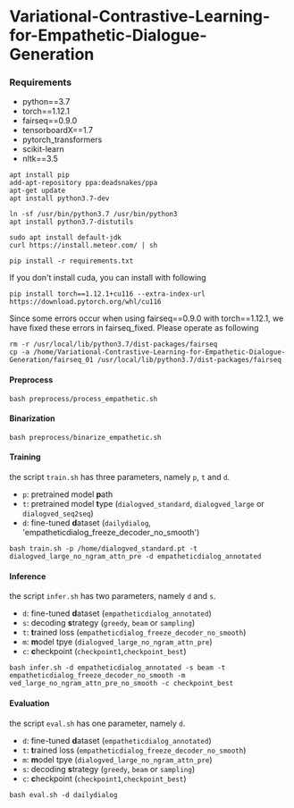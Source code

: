 # Variational-Contrastive-Learning-for-Empathetic-Dialogue-Generation

### Requirements

- python==3.7
- torch==1.12.1
- fairseq==0.9.0
- tensorboardX==1.7
- pytorch_transformers
- scikit-learn
- nltk==3.5

```shell
apt install pip
add-apt-repository ppa:deadsnakes/ppa
apt-get update
apt install python3.7-dev

ln -sf /usr/bin/python3.7 /usr/bin/python3
apt install python3.7-distutils

sudo apt install default-jdk
curl https://install.meteor.com/ | sh

pip install -r requirements.txt
```
If you don't install cuda, you can install with following
```
pip install torch==1.12.1+cu116 --extra-index-url https://download.pytorch.org/whl/cu116
```

Since some errors occur when using fairseq==0.9.0 with torch==1.12.1, we have fixed these errors in fairseq_fixed.
Please operate as following
```
rm -r /usr/local/lib/python3.7/dist-packages/fairseq
cp -a /home/Variational-Contrastive-Learning-for-Empathetic-Dialogue-Generation/fairseq_01 /usr/local/lib/python3.7/dist-packages/fairseq
```


#### Preprocess

```shell
bash preprocess/process_empathetic.sh
```

#### Binarization

```shell
bash preprocess/binarize_empathetic.sh
```

#### Training

the script `train.sh` has three parameters, namely `p`, `t` and `d`.

- `p`: pretrained model **p**ath
- `t`: pretrained model **t**ype (`dialogved_standard`, `dialogved_large` or `dialogved_seq2seq`)
- `d`: fine-tuned **d**ataset (`dailydialog`, 'empatheticdialog_freeze_decoder_no_smooth')

```shell
bash train.sh -p /home/dialogved_standard.pt -t dialogved_large_no_ngram_attn_pre -d empatheticdialog_annotated
```

#### Inference

the script `infer.sh` has two parameters, namely `d` and `s`.

- `d`: fine-tuned **d**ataset (`empatheticdialog_annotated`)
- `s`: decoding **s**trategy (`greedy`, `beam` or `sampling`)
- `t`: **t**rained loss (`empatheticdialog_freeze_decoder_no_smooth`)
- `m`: **m**odel tpye (`dialogved_large_no_ngram_attn_pre`)
- `c`: **c**heckpoint  (`checkpoint1`,`checkpoint_best`)

```shell
bash infer.sh -d empatheticdialog_annotated -s beam -t empatheticdialog_freeze_decoder_no_smooth -m ved_large_no_ngram_attn_pre_no_smooth -c checkpoint_best
```

#### Evaluation

the script `eval.sh` has one parameter, namely `d`.

- `d`: fine-tuned **d**ataset (`empatheticdialog_annotated`)
- `t`: **t**rained loss (`empatheticdialog_freeze_decoder_no_smooth`)
- `m`: **m**odel tpye (`dialogved_large_no_ngram_attn_pre`)
- `s`: decoding **s**trategy (`greedy`, `beam` or `sampling`)
- `c`: **c**heckpoint  (`checkpoint1`,`checkpoint_best`)

```shell
bash eval.sh -d dailydialog
```
